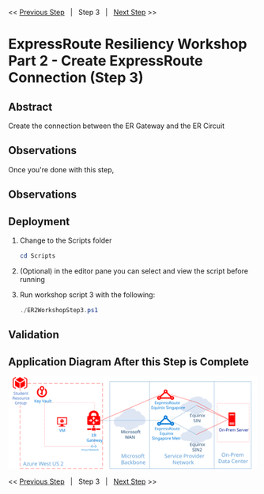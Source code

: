 << [Previous Step][Prev]&nbsp;&nbsp;&nbsp;|&nbsp;&nbsp;&nbsp;Step 3&nbsp;&nbsp;&nbsp;|&nbsp;&nbsp;&nbsp;[Next Step][Next] >>

# ExpressRoute Resiliency Workshop Part 2 - Create ExpressRoute Connection (Step 3)

## Abstract

Create the connection between the ER Gateway and the ER Circuit

## Observations

Once you're done with this step, 

## Observations

## Deployment

1. Change to the Scripts folder

    ```powershell
    cd Scripts
    ```

2. (Optional) in the editor pane you can select and view the script before running
3. Run workshop script 3 with the following:

    ```powershell
    ./ER2WorkshopStep3.ps1
    ```


## Validation

## Application Diagram After this Step is Complete

[![1]][1]

<< [Previous Step][Prev]&nbsp;&nbsp;&nbsp;|&nbsp;&nbsp;&nbsp;Step 3&nbsp;&nbsp;&nbsp;|&nbsp;&nbsp;&nbsp;[Next Step][Next] >>

<!--Link References-->
[Prev]: ./ERRes2Step2.md
[Next]: ./ERRes2Step4.md
[CloudShell]: https://docs.microsoft.com/azure/cloud-shell/overview

<!--Image References-->
[1]: ./Media/ERRes2Step3.svg "As built diagram of the environment after step 3"
